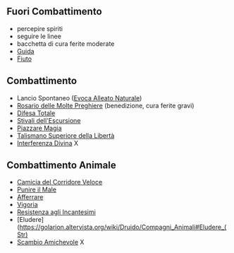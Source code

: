 ## Fuori Combattimento
 - percepire spiriti
 - seguire le linee
 - bacchetta di cura ferite moderate
 - [Guida](https://golarion.altervista.org/wiki/Incantesimi/Guida)
 - [Fiuto](https://golarion.altervista.org/wiki/Fiuto)
## Combattimento
 - Lancio Spontaneo ([Evoca Alleato Naturale](https://golarion.altervista.org/wiki/Incantesimi/Evoca_Alleato_Naturale))
 - [Rosario delle Molte Preghiere](https://golarion.altervista.org/wiki/Rosario_delle_Molte_Preghiere) (benedizione, cura ferite gravi)
 - [Difesa Totale](https://golarion.altervista.org/wiki/Azioni_Standard#Difesa_Totale)
 - [Stivali dell'Escursione](https://golarion.altervista.org/wiki/Stivali_dell%27Escursione)
 - [Piazzare Magia](https://golarion.altervista.org/wiki/Druido/Archetipi#Piazzare_Magia_(Sop))
 - [Talismano Superiore della Libertà](https://golarion.altervista.org/wiki/Talismano_Superiore#Libert%C3%A0)
 - [Interferenza Divina](https://golarion.altervista.org/wiki/Interferenza_Divina) X
## Combattimento Animale
 - [Camicia del Corridore Veloce](https://golarion.altervista.org/wiki/Camicia_del_Corridore_Veloce)
 - [Punire il Male](https://golarion.altervista.org/wiki/Paladino#Punire_il_Male_(Sop))
 - [Afferrare](https://golarion.altervista.org/wiki/Afferrare)
 - [Vigoria](https://golarion.altervista.org/wiki/Vigoria_in_Combattimento)
 - [Resistenza agli Incantesimi](https://golarion.altervista.org/wiki/Resistenza_agli_Incantesimi)
 - [Eludere](https://golarion.altervista.org/wiki/Druido/Compagni_Animali#Eludere_(Str)
 - [Scambio Amichevole](https://golarion.altervista.org/wiki/Scambio_Amichevole) X
